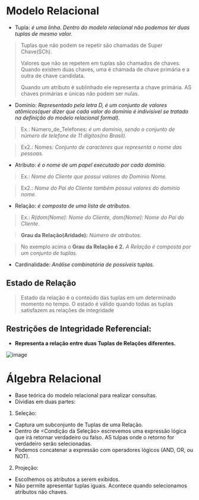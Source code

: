 # Modelo Relacional

- Tupla: *é uma linha. Dentro do modelo relacional não podemos ter duas tuplas de mesmo valor.*
> Tuplas que não podem se repetir são chamadas de Super Chave(SCh).
> 
> Valores que não se repetem em tuplas são chamados de chaves. Quando existem duas chaves, uma é chamada de chave primária e a outra de chave candidata.
> 
> Quando um atributo é sublinhado ele representa a chave primária. AS chaves primárias e únicas não podem ser nulas.
- Domínio: *Representado pela letra D, é um conjunto de valores atômicos(quer dizer que cada valor do domínio é indivisível se tratado na definição do modelo relacional formal).*
> Ex.: Número_de_Telefones: *é um domínio, sendo o conjunto de número de telefone de 11 dígitos(no Brasil).*

> Ex2.: Nomes: *Conjunto de caracteres que representa o nome das pessoas.*

- Atributo: *é o nome de um papel executado por cada domínio.*
> Ex.: *Nome do Cliente que possui valores do Dominio Nome.*

> Ex2.: *Nome do Pai do Cliente também possui valores do domínio nome.*

- Relação: *é composta de uma lista de atributos.*
> Ex.: *R(dom(Nome): Nome do Cliente, dom(Nome): Nome do Pai do Cliente.*

> **Grau da Relação(Aridade):** *Número de atributos.*

> No exemplo acima o **Grau da Relação é 2.**
*A Relação é composta por um conjunto de tuplas.*

- Cardinalidade: *Análise combinatória de possíveis tuplas.*

## Estado de Relação
> Estado da relação é o conteúdo das tuplas em um determinado momento no tempo. O estado é válido quando todas as tuplas satisfazem as relações de integridade

## Restrições de Integridade Referencial:

- **Representa a relação entre duas Tuplas de Relações diferentes.**

![image](https://user-images.githubusercontent.com/86432208/155182629-edfa281c-df44-4ee5-8c62-3daa4426a387.png)

# Álgebra Relacional

- Base teórica do modelo relacional para realizar consultas.
- Dividias em duas partes:
1. Seleção:
- Captura um subconjunto de Tuplas de uma Relação.
- Dentro de <Condição da Seleção> escrevemos uma expressão lógica que irá retornar verdadeiro ou falso. AS tulpas onde o retorno for verdadeiro serão selecionadas.
- Podemos concatenar a expressão com operadores lógicos (AND, OR, ou NOT).

2. Projeção: 
- Escolhemos os atributos a serem exibidos.
- Não permite apresentar tuplas iguais. Acontece quando selecionamos atributos não chaves.


